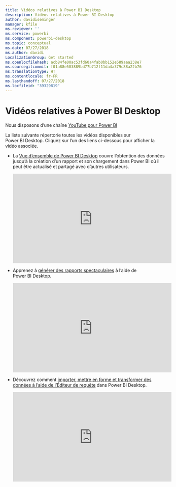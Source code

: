 ```yaml
---
title: Vidéos relatives à Power BI Desktop
description: Vidéos relatives à Power BI Desktop
author: davidiseminger
manager: kfile
ms.reviewer: ''
ms.service: powerbi
ms.component: powerbi-desktop
ms.topic: conceptual
ms.date: 07/27/2018
ms.author: davidi
LocalizationGroup: Get started
ms.openlocfilehash: acb84fe00ac53fd60a4fab0bb152e589aaa238e7
ms.sourcegitcommit: f01a88e583889bd77b712f11da4a379c88a22b76
ms.translationtype: HT
ms.contentlocale: fr-FR
ms.lasthandoff: 07/27/2018
ms.locfileid: "39329819"
---
```

# <a name="power-bi-desktop-videos"></a>Vidéos relatives à Power BI Desktop
Nous disposons d’une chaîne [YouTube pour Power BI](http://www.youtube.com/playlist?list=PL1N57mwBHtN2q1WbU5O29rrn_A0lkVv9p)

La liste suivante répertorie toutes les vidéos disponibles sur Power BI Desktop. Cliquez sur l’un des liens ci-dessous pour afficher la vidéo associée.

- La [Vue d’ensemble de Power BI Desktop](https://www.youtube.com/watch?v=Qgam9M8I0xA) couvre l’obtention des données jusqu’à la création d’un rapport et son chargement dans Power BI où il peut être actualisé et partagé avec d’autres utilisateurs.  
  
  <iframe width="500" height="281" src="https://www.youtube.com/embed/Qgam9M8I0xA" frameborder="0" allowfullscreen></iframe> 
  
- Apprenez à [générer des rapports spectaculaires](https://www.youtube.com/watch?v=ByIUx-HmQbw) à l’aide de Power BI Desktop.
  
  <iframe width="500" height="281" src="https://www.youtube.com/embed/IMAsitQ2cAc" frameborder="0" allowfullscreen></iframe>  
  
- Découvrez comment [importer, mettre en forme et transformer des données à l’aide de l’Éditeur de requête](https://www.youtube.com/watch?v=ByIUx-HmQbw) dans Power BI Desktop.
  
  <iframe width="500" height="281" src="https://www.youtube.com/embed/ByIUx-HmQbw" frameborder="0" allowfullscreen></iframe>


